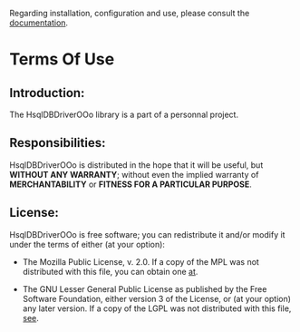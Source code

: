 Regarding installation, configuration and use, please consult the [documentation](https://prrvchr.github.io/HsqlDBDriverOOo/).

# Terms Of Use

## Introduction:

The HsqlDBDriverOOo library is a part of a personnal project.

## Responsibilities:

HsqlDBDriverOOo is distributed in the hope that it will be useful, but **WITHOUT ANY WARRANTY**; without even the implied warranty of **MERCHANTABILITY** or **FITNESS FOR A PARTICULAR PURPOSE**.

## License:

HsqlDBDriverOOo is free software; you can redistribute it and/or modify it under the terms of either (at your option):

- The Mozilla Public License, v. 2.0. If a copy of the MPL was not distributed with this file, you can obtain one [at](http://mozilla.org/MPL/2.0/).

- The GNU Lesser General Public License as published by the Free Software Foundation, either version 3 of the License, or (at your option) any later version. If a copy of the LGPL was not distributed with this file, [see](http://www.gnu.org/licenses/).
